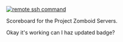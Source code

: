 [![remote ssh command](https://github.com/br3ntor/zomboid-scoreboard-nextjs/actions/workflows/action.yml/badge.svg)](https://github.com/br3ntor/zomboid-scoreboard-nextjs/actions/workflows/action.yml)

Scoreboard for the Project Zomboid Servers.

Okay it's working can I haz updated badge?

